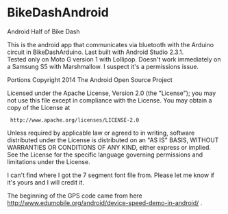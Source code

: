# BikeDashAndroid
Android Half of Bike Dash

This is the android app that communicates via bluetooth with the Arduino circuit in BikeDashArduino.
Last built with Android Studio 2.3.1.  
Tested only on Moto G version 1 with Lollipop.
Doesn't work immediately on a Samsung S5 with Marshmallow.  I suspect it's a permissions issue.

Portions Copyright 2014 The Android Open Source Project

 Licensed under the Apache License, Version 2.0 (the "License");
 you may not use this file except in compliance with the License.
 You may obtain a copy of the License at

     http://www.apache.org/licenses/LICENSE-2.0

 Unless required by applicable law or agreed to in writing, software
 distributed under the License is distributed on an "AS IS" BASIS,
 WITHOUT WARRANTIES OR CONDITIONS OF ANY KIND, either express or implied.
 See the License for the specific language governing permissions and
 limitations under the License.
 
 
I can't find where I got the 7 segment font file from.  Please let me know if it's yours and I will credit it.

The beginning of the GPS code came from here http://www.edumobile.org/android/device-speed-demo-in-android/ .
